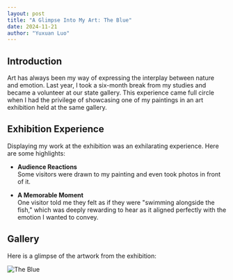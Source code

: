 ```yaml
---
layout: post
title: "A Glimpse Into My Art: The Blue"
date: 2024-11-21
author: "Yuxuan Luo"
---
```


## Introduction
Art has always been my way of expressing the interplay between nature and emotion. Last year, I took a six-month break from my studies and became a volunteer at our state gallery. This experience came full circle when I had the privilege of showcasing one of my paintings in an art exhibition held at the same gallery.

## Exhibition Experience
Displaying my work at the exhibition was an exhilarating experience. Here are some highlights:

- **Audience Reactions**  
   Some visitors were drawn to my painting and even took photos in front of it.

- **A Memorable Moment**  
   One visitor told me they felt as if they were "swimming alongside the fish," which was deeply rewarding to hear as it aligned perfectly with the emotion I wanted to convey.

## Gallery
Here is a glimpse of the artwork from the exhibition:

![The Blue](../image/painting01.jpg)  
